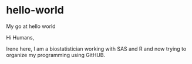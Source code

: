 # hello-world
My go at hello world

Hi Humans,

Irene here, I am a biostatistician working with SAS and R and now trying to organize my programming using GitHUB.
